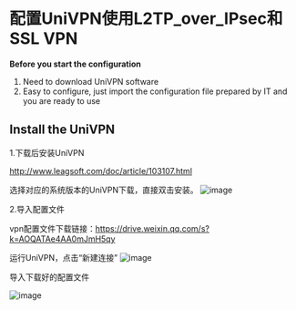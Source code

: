 # **配置UniVPN使用L2TP_over_IPsec和SSL VPN**
**Before you start the configuration**
1. Need to download UniVPN software
2. Easy to configure, just import the configuration file prepared by IT and you are ready to use

## Install the UniVPN
1.下载后安装UniVPN

http://www.leagsoft.com/doc/article/103107.html

选择对应的系统版本的UniVPN下载，直接双击安装。
![image](https://github.com/tobarod/netee/assets/84069016/473acd1a-4b0c-4ee2-a7de-879195617869)

2.导入配置文件

vpn配置文件下载链接：https://drive.weixin.qq.com/s?k=AOQATAe4AA0mJmH5qy

运行UniVPN，点击“新建连接”
![image](https://github.com/tobarod/netee/assets/84069016/70c7efcb-bbaf-4318-acc9-4d15921f331b)

导入下载好的配置文件

![image](https://github.com/tobarod/netee/assets/84069016/48039472-d039-4796-bd84-b9ab546ac000)


